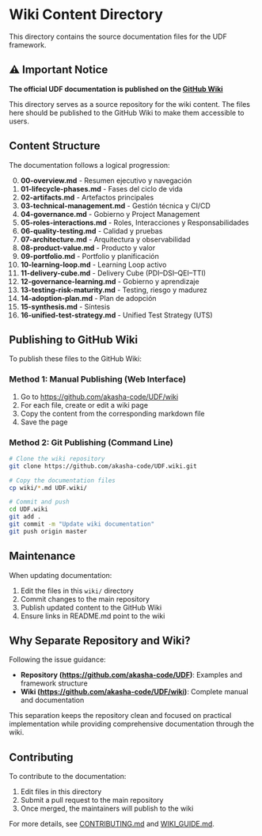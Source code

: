 # Wiki Content Directory

This directory contains the source documentation files for the UDF framework.

## ⚠️ Important Notice

**The official UDF documentation is published on the [GitHub Wiki](https://github.com/akasha-code/UDF/wiki)**

This directory serves as a source repository for the wiki content. The files here should be published to the GitHub Wiki to make them accessible to users.

## Content Structure

The documentation follows a logical progression:

0. **00-overview.md** - Resumen ejecutivo y navegación
1. **01-lifecycle-phases.md** - Fases del ciclo de vida
2. **02-artifacts.md** - Artefactos principales
3. **03-technical-management.md** - Gestión técnica y CI/CD
4. **04-governance.md** - Gobierno y Project Management
5. **05-roles-interactions.md** - Roles, Interacciones y Responsabilidades
6. **06-quality-testing.md** - Calidad y pruebas
7. **07-architecture.md** - Arquitectura y observabilidad
8. **08-product-value.md** - Producto y valor
9. **09-portfolio.md** - Portfolio y planificación
10. **10-learning-loop.md** - Learning Loop activo
11. **11-delivery-cube.md** - Delivery Cube (PDI–DSI–QEI–TTI)
12. **12-governance-learning.md** - Gobierno y aprendizaje
13. **13-testing-risk-maturity.md** - Testing, riesgo y madurez
14. **14-adoption-plan.md** - Plan de adopción
15. **15-synthesis.md** - Síntesis
16. **16-unified-test-strategy.md** - Unified Test Strategy (UTS)

## Publishing to GitHub Wiki

To publish these files to the GitHub Wiki:

### Method 1: Manual Publishing (Web Interface)

1. Go to https://github.com/akasha-code/UDF/wiki
2. For each file, create or edit a wiki page
3. Copy the content from the corresponding markdown file
4. Save the page

### Method 2: Git Publishing (Command Line)

```bash
# Clone the wiki repository
git clone https://github.com/akasha-code/UDF.wiki.git

# Copy the documentation files
cp wiki/*.md UDF.wiki/

# Commit and push
cd UDF.wiki
git add .
git commit -m "Update wiki documentation"
git push origin master
```

## Maintenance

When updating documentation:

1. Edit the files in this `wiki/` directory
2. Commit changes to the main repository
3. Publish updated content to the GitHub Wiki
4. Ensure links in README.md point to the wiki

## Why Separate Repository and Wiki?

Following the issue guidance:
- **Repository (https://github.com/akasha-code/UDF)**: Examples and framework structure
- **Wiki (https://github.com/akasha-code/UDF/wiki)**: Complete manual and documentation

This separation keeps the repository clean and focused on practical implementation while providing comprehensive documentation through the wiki.

## Contributing

To contribute to the documentation:

1. Edit files in this directory
2. Submit a pull request to the main repository
3. Once merged, the maintainers will publish to the wiki

For more details, see [CONTRIBUTING.md](../CONTRIBUTING.md) and [WIKI_GUIDE.md](../WIKI_GUIDE.md).
